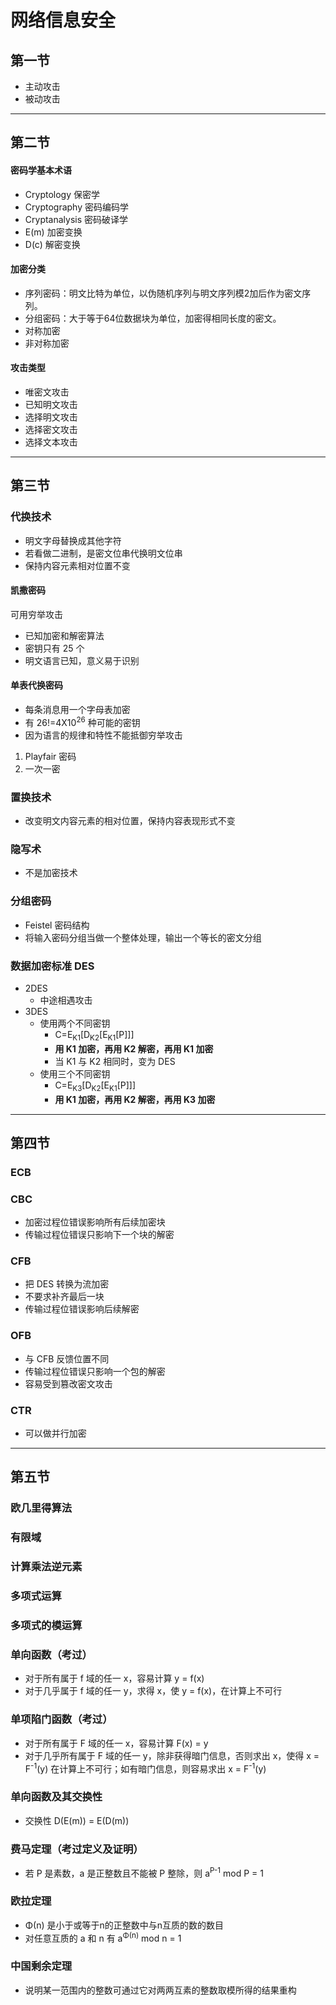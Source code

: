 # 网络信息安全
## 第一节
* 主动攻击
* 被动攻击
---
## 第二节
#### 密码学基本术语
* Cryptology    保密学
* Cryptography  密码编码学
* Cryptanalysis 密码破译学
* E(m)          加密变换
* D(c)          解密变换
#### 加密分类
* 序列密码：明文比特为单位，以伪随机序列与明文序列模2加后作为密文序列。
* 分组密码：大于等于64位数据块为单位，加密得相同长度的密文。
* 对称加密
* 非对称加密
#### 攻击类型
* 唯密文攻击
* 已知明文攻击
* 选择明文攻击
* 选择密文攻击
* 选择文本攻击
---
## 第三节
### 代换技术
* 明文字母替换成其他字符
* 若看做二进制，是密文位串代换明文位串
* 保持内容元素相对位置不变
#### 凯撒密码
可用穷举攻击
* 已知加密和解密算法
* 密钥只有 25 个
* 明文语言已知，意义易于识别

#### 单表代换密码
- 每条消息用一个字母表加密
- 有 26!=4X10<sup>26</sup> 种可能的密钥
- 因为语言的规律和特性不能抵御穷举攻击
1. Playfair 密码
2. 一次一密

### 置换技术
- 改变明文内容元素的相对位置，保持内容表现形式不变

### 隐写术
- 不是加密技术

### 分组密码
- Feistel 密码结构
- 将输入密码分组当做一个整体处理，输出一个等长的密文分组

### 数据加密标准 DES
- 2DES
    - 中途相遇攻击
- 3DES
    - 使用两个不同密钥
        - C=E<sub>K1</sub>[D<sub>K2</sub>[E<sub>K1</sub>[P]]]
        - **用 K1 加密，再用 K2 解密，再用 K1 加密**
        - 当 K1 与 K2 相同时，变为 DES
    - 使用三个不同密钥
        - C=E<sub>K3</sub>[D<sub>K2</sub>[E<sub>K1</sub>[P]]]
        - **用 K1 加密，再用 K2 解密，再用 K3 加密**
---
## 第四节

### ECB

### CBC
- 加密过程位错误影响所有后续加密块
- 传输过程位错误只影响下一个块的解密

### CFB
- 把 DES 转换为流加密
- 不要求补齐最后一块
- 传输过程位错误影响后续解密

### OFB
- 与 CFB 反馈位置不同
- 传输过程位错误只影响一个包的解密
- 容易受到篡改密文攻击

### CTR
- 可以做并行加密

---

## 第五节

### 欧几里得算法

### 有限域

### 计算乘法逆元素

### 多项式运算

### 多项式的模运算

### 单向函数（考过）
- 对于所有属于 f 域的任一 x，容易计算 y = f(x)
- 对于几乎属于 f 域的任一 y，求得 x，使 y = f(x)，在计算上不可行

### 单项陷门函数（考过）
- 对于所有属于 F 域的任一 x，容易计算 F(x) = y
- 对于几乎所有属于 F 域的任一 y，除非获得暗门信息，否则求出 x，使得 x = F<sup>-1</sup>(y) 在计算上不可行；如有暗门信息，则容易求出 x = F<sup>-1</sup>(y)

### 单向函数及其交换性
- 交换性 D(E(m)) = E(D(m))

### 费马定理（考过定义及证明）
- 若 P 是素数，a 是正整数且不能被 P 整除，则 a<sup>P-1</sup> mod P = 1

### 欧拉定理
- Φ(n) 是小于或等于n的正整数中与n互质的数的数目
- 对任意互质的 a 和 n 有 a<sup>Φ(n)</sup> mod n = 1

### 中国剩余定理
- 说明某一范围内的整数可通过它对两两互素的整数取模所得的结果重构